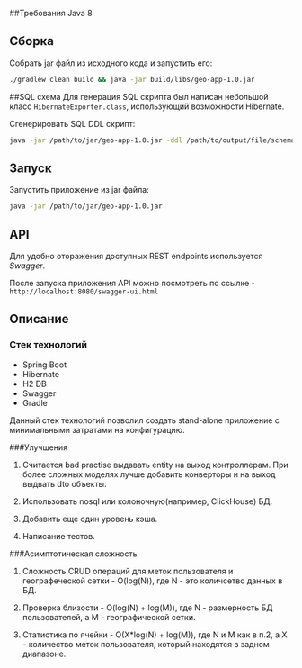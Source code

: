 ##Требования
Java 8

## Сборка
Собрать jar файл из исходного кода и запустить его:
```bash
./gradlew clean build && java -jar build/libs/geo-app-1.0.jar
```

##SQL схема
Для генерация SQL скрипта был написан небольшой класс `HibernateExporter.class`, использующий возможности Hibernate.

Сгенерировать SQL DDL скрипт:
```bash
java -jar /path/to/jar/geo-app-1.0.jar -ddl /path/to/output/file/schema.sql
```

## Запуск
Запустить приложение из jar файла:
```bash
java -jar /path/to/jar/geo-app-1.0.jar
```
 
## API
Для удобно оторажения доступных REST endpoints используется _Swagger_.
 
После запуска приложения API можно посмотреть по ссылке - `http://localhost:8080/swagger-ui.html`


## Описание
### Стек технологий
  * Spring Boot
  * Hibernate
  * H2 DB
  * Swagger
  * Gradle
  
Данный стек технологий позволил создать stand-alone приложение с минимальными затратами на конфигурацию.


###Улучшения
1. Считается bad practise выдавать entity на выход контроллерам. 
При более сложных моделях лучше добавить конверторы и на выход выдвать dto объекты.
   
2. Использовать nosql или колоночную(например, ClickHouse) БД.

3. Добавить еще один уровень кэша.

4. Написание тестов.

###Асимптотическая сложность
1. Сложность CRUD операций для меток пользователя и географеческой сетки - O(log(N)), где N - это количсетво данных в БД.

2. Проверка близости - O(log(N) + log(M)), где N - размерность БД пользователей, а M - географической сетки.

3. Статистика по ячейки - O(X*log(N) + log(M)), где N и M как в п.2, а X - количество меток пользователя, который находятся в задном диапазоне.










